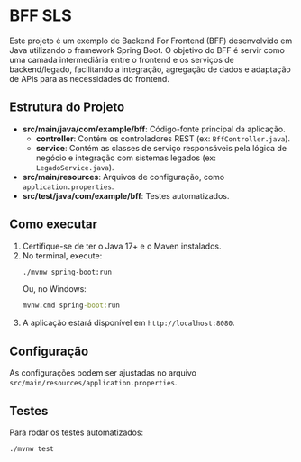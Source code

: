 # BFF SLS

Este projeto é um exemplo de Backend For Frontend (BFF) desenvolvido em Java utilizando o framework Spring Boot. O objetivo do BFF é servir como uma camada intermediária entre o frontend e os serviços de backend/legado, facilitando a integração, agregação de dados e adaptação de APIs para as necessidades do frontend.

## Estrutura do Projeto

- **src/main/java/com/example/bff**: Código-fonte principal da aplicação.
  - **controller**: Contém os controladores REST (ex: `BffController.java`).
  - **service**: Contém as classes de serviço responsáveis pela lógica de negócio e integração com sistemas legados (ex: `LegadoService.java`).
- **src/main/resources**: Arquivos de configuração, como `application.properties`.
- **src/test/java/com/example/bff**: Testes automatizados.

## Como executar

1. Certifique-se de ter o Java 17+ e o Maven instalados.
2. No terminal, execute:
   ```bash
   ./mvnw spring-boot:run
   ```
   Ou, no Windows:
   ```cmd
   mvnw.cmd spring-boot:run
   ```
3. A aplicação estará disponível em `http://localhost:8080`.

## Configuração

As configurações podem ser ajustadas no arquivo `src/main/resources/application.properties`.

## Testes

Para rodar os testes automatizados:
```bash
./mvnw test
```
